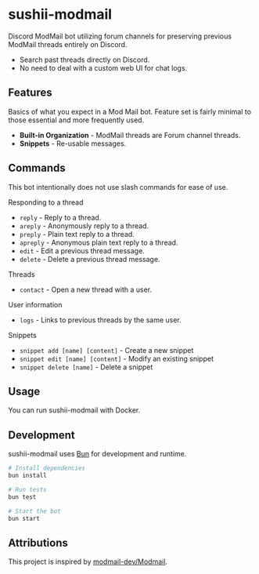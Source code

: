 # sushii-modmail

Discord ModMail bot utilizing forum channels for preserving previous ModMail
threads entirely on Discord.

- Search past threads directly on Discord.
- No need to deal with a custom web UI for chat logs.

## Features

Basics of what you expect in a Mod Mail bot. Feature set is fairly minimal to
those essential and more frequently used.

- **Built-in Organization** - ModMail threads are Forum channel threads.
- **Snippets** - Re-usable messages.

## Commands

This bot intentionally does not use slash commands for ease of use.

Responding to a thread
- `reply` - Reply to a thread.
- `areply` - Anonymously reply to a thread.
- `preply` - Plain text reply to a thread.
- `apreply` - Anonymous plain text reply to a thread.
- `edit` - Edit a previous thread message.
- `delete` - Delete a previous thread message.

Threads
- `contact` - Open a new thread with a user.

User information
- `logs` - Links to previous threads by the same user.

Snippets
- `snippet add [name] [content]` - Create a new snippet
- `snippet edit [name] [content]` - Modify an existing snippet
- `snippet delete [name]` - Delete a snippet

## Usage

You can run sushii-modmail with Docker.


## Development

sushii-modmail uses [Bun](https://bun.sh/) for development and runtime.

```bash
# Install dependencies
bun install

# Run tests
bun test

# Start the bot
bun start
```

## Attributions

This project is inspired by [modmail-dev/Modmail](https://github.com/modmail-dev/Modmail).
